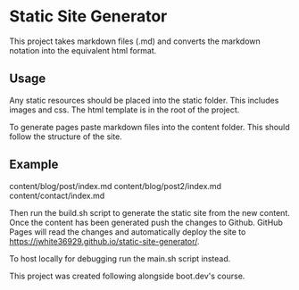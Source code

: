 # Static Site Generator 

This project takes markdown files (.md) and converts the markdown notation into the equivalent html format. 

## Usage
Any static resources should be placed into the static folder. 
This includes images and css. 
The html template is in the root of the project.

To generate pages paste markdown files into the content folder. 
This should follow the structure of the site. 

## Example
content/blog/post/index.md
content/blog/post2/index.md
content/contact/index.md

Then run the build.sh script to generate the static site from the new content. 
Once the content has been generated push the changes to Github. 
GitHub Pages will read the changes and automatically deploy the site to https://jwhite36929.github.io/static-site-generator/.

To host locally for debugging run the main.sh script instead. 


This project was created following alongside boot.dev's course. 

